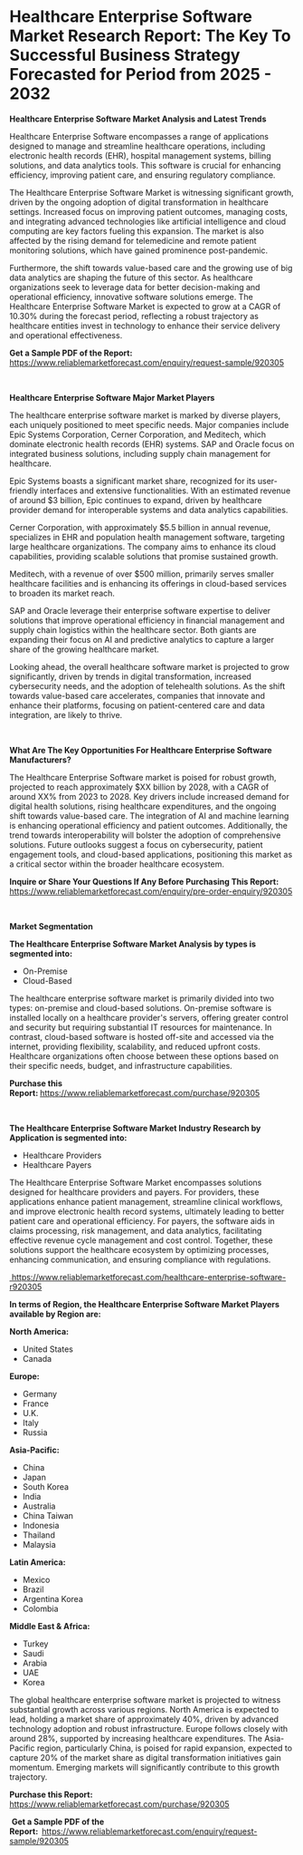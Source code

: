 <p><h1>Healthcare Enterprise Software Market Research Report: The Key To Successful Business Strategy Forecasted for Period from 2025 - 2032</h1></p><p><strong>Healthcare Enterprise Software Market Analysis and Latest Trends</strong></p>
<p><p>Healthcare Enterprise Software encompasses a range of applications designed to manage and streamline healthcare operations, including electronic health records (EHR), hospital management systems, billing solutions, and data analytics tools. This software is crucial for enhancing efficiency, improving patient care, and ensuring regulatory compliance.</p><p>The Healthcare Enterprise Software Market is witnessing significant growth, driven by the ongoing adoption of digital transformation in healthcare settings. Increased focus on improving patient outcomes, managing costs, and integrating advanced technologies like artificial intelligence and cloud computing are key factors fueling this expansion. The market is also affected by the rising demand for telemedicine and remote patient monitoring solutions, which have gained prominence post-pandemic.</p><p>Furthermore, the shift towards value-based care and the growing use of big data analytics are shaping the future of this sector. As healthcare organizations seek to leverage data for better decision-making and operational efficiency, innovative software solutions emerge. The Healthcare Enterprise Software Market is expected to grow at a CAGR of 10.30% during the forecast period, reflecting a robust trajectory as healthcare entities invest in technology to enhance their service delivery and operational effectiveness.</p></p>
<p><strong>Get a Sample PDF of the Report:&nbsp;</strong> <a href="https://www.reliablemarketforecast.com/enquiry/request-sample/920305?utm_campaign=3723&utm_medium=2&utm_source=Github&utm_content=ia&utm_term=16042025&utm_id=healthcare-enterprise-software">https://www.reliablemarketforecast.com/enquiry/request-sample/920305</a></p>
<p>&nbsp;</p>
<p><strong>Healthcare Enterprise Software Major Market Players</strong></p>
<p><p>The healthcare enterprise software market is marked by diverse players, each uniquely positioned to meet specific needs. Major companies include Epic Systems Corporation, Cerner Corporation, and Meditech, which dominate electronic health records (EHR) systems. SAP and Oracle focus on integrated business solutions, including supply chain management for healthcare.</p><p>Epic Systems boasts a significant market share, recognized for its user-friendly interfaces and extensive functionalities. With an estimated revenue of around $3 billion, Epic continues to expand, driven by healthcare provider demand for interoperable systems and data analytics capabilities.</p><p>Cerner Corporation, with approximately $5.5 billion in annual revenue, specializes in EHR and population health management software, targeting large healthcare organizations. The company aims to enhance its cloud capabilities, providing scalable solutions that promise sustained growth.</p><p>Meditech, with a revenue of over $500 million, primarily serves smaller healthcare facilities and is enhancing its offerings in cloud-based services to broaden its market reach.</p><p>SAP and Oracle leverage their enterprise software expertise to deliver solutions that improve operational efficiency in financial management and supply chain logistics within the healthcare sector. Both giants are expanding their focus on AI and predictive analytics to capture a larger share of the growing healthcare market.</p><p>Looking ahead, the overall healthcare software market is projected to grow significantly, driven by trends in digital transformation, increased cybersecurity needs, and the adoption of telehealth solutions. As the shift towards value-based care accelerates, companies that innovate and enhance their platforms, focusing on patient-centered care and data integration, are likely to thrive.</p></p>
<p>&nbsp;</p>
<p><strong>What Are The Key Opportunities For Healthcare Enterprise Software Manufacturers?</strong></p>
<p><p>The Healthcare Enterprise Software market is poised for robust growth, projected to reach approximately $XX billion by 2028, with a CAGR of around XX% from 2023 to 2028. Key drivers include increased demand for digital health solutions, rising healthcare expenditures, and the ongoing shift towards value-based care. The integration of AI and machine learning is enhancing operational efficiency and patient outcomes. Additionally, the trend towards interoperability will bolster the adoption of comprehensive solutions. Future outlooks suggest a focus on cybersecurity, patient engagement tools, and cloud-based applications, positioning this market as a critical sector within the broader healthcare ecosystem.</p></p>
<p><strong>Inquire or Share Your Questions If Any Before Purchasing This Report:</strong> <a href="https://www.reliablemarketforecast.com/enquiry/pre-order-enquiry/920305?utm_campaign=3723&utm_medium=2&utm_source=Github&utm_content=ia&utm_term=16042025&utm_id=healthcare-enterprise-software">https://www.reliablemarketforecast.com/enquiry/pre-order-enquiry/920305</a></p>
<p>&nbsp;</p>
<p><strong>Market Segmentation</strong></p>
<p><strong>The Healthcare Enterprise Software Market Analysis by types is segmented into:</strong></p>
<p><ul><li>On-Premise</li><li>Cloud-Based</li></ul></p>
<p><p>The healthcare enterprise software market is primarily divided into two types: on-premise and cloud-based solutions. On-premise software is installed locally on a healthcare provider's servers, offering greater control and security but requiring substantial IT resources for maintenance. In contrast, cloud-based software is hosted off-site and accessed via the internet, providing flexibility, scalability, and reduced upfront costs. Healthcare organizations often choose between these options based on their specific needs, budget, and infrastructure capabilities.</p></p>
<p><strong>Purchase this Report:&nbsp;</strong><a href="https://www.reliablemarketforecast.com/purchase/920305?utm_campaign=3723&utm_medium=2&utm_source=Github&utm_content=ia&utm_term=16042025&utm_id=healthcare-enterprise-software">https://www.reliablemarketforecast.com/purchase/920305</a></p>
<p>&nbsp;</p>
<p><strong>The Healthcare Enterprise Software Market Industry Research by Application is segmented into:</strong></p>
<p><ul><li>Healthcare Providers</li><li>Healthcare Payers</li></ul></p>
<p><p>The Healthcare Enterprise Software Market encompasses solutions designed for healthcare providers and payers. For providers, these applications enhance patient management, streamline clinical workflows, and improve electronic health record systems, ultimately leading to better patient care and operational efficiency. For payers, the software aids in claims processing, risk management, and data analytics, facilitating effective revenue cycle management and cost control. Together, these solutions support the healthcare ecosystem by optimizing processes, enhancing communication, and ensuring compliance with regulations.</p></p>
<p><a href="https://www.reliablemarketforecast.com/healthcare-enterprise-software-r920305?utm_campaign=3723&utm_medium=2&utm_source=Github&utm_content=ia&utm_term=16042025&utm_id=healthcare-enterprise-software">&nbsp;https://www.reliablemarketforecast.com/healthcare-enterprise-software-r920305</a></p>
<p><strong>In terms of Region, the Healthcare Enterprise Software Market Players available by Region are:</strong></p>
<p>
    <p> <strong> North America: </strong>
        <ul>
            <li>United States</li>
            <li>Canada</li>
        </ul>
        </p> 
    <p> <strong> Europe: </strong>
        <ul>
            <li>Germany</li>
            <li>France</li>
            <li>U.K.</li>
            <li>Italy</li>
            <li>Russia</li>
        </ul>
        </p> 
    <p> <strong> Asia-Pacific: </strong>
        <ul>
            <li>China</li>
            <li>Japan</li>
            <li>South Korea</li>
            <li>India</li>
            <li>Australia</li>
            <li>China Taiwan</li>
            <li>Indonesia</li>
            <li>Thailand</li>
            <li>Malaysia</li>
        </ul>
        </p> 
    <p> <strong> Latin America: </strong>
        <ul>
            <li>Mexico</li>
            <li>Brazil</li>
            <li>Argentina Korea</li>
            <li>Colombia</li>
        </ul>
        </p> 
    <p> <strong> Middle East & Africa: </strong>
        <ul>
            <li>Turkey</li>
            <li>Saudi</li>
            <li>Arabia</li>
            <li>UAE</li>
            <li>Korea</li>
        </ul>
    </p>
    </p>
<p><p>The global healthcare enterprise software market is projected to witness substantial growth across various regions. North America is expected to lead, holding a market share of approximately 40%, driven by advanced technology adoption and robust infrastructure. Europe follows closely with around 28%, supported by increasing healthcare expenditures. The Asia-Pacific region, particularly China, is poised for rapid expansion, expected to capture 20% of the market share as digital transformation initiatives gain momentum. Emerging markets will significantly contribute to this growth trajectory.</p></p>
<p><strong>Purchase this Report: </strong><a href="https://www.reliablemarketforecast.com/purchase/920305?utm_campaign=3723&utm_medium=2&utm_source=Github&utm_content=ia&utm_term=16042025&utm_id=healthcare-enterprise-software">https://www.reliablemarketforecast.com/purchase/920305</a></p>
<p>&nbsp;<strong>Get a Sample PDF of the Report:&nbsp;&nbsp;</strong><a href="https://www.reliablemarketforecast.com/enquiry/request-sample/920305?utm_campaign=3723&utm_medium=2&utm_source=Github&utm_content=ia&utm_term=16042025&utm_id=healthcare-enterprise-software">https://www.reliablemarketforecast.com/enquiry/request-sample/920305</a></p>
<p><strong></strong></p>
<p><p></p><p></p><p></p></p>